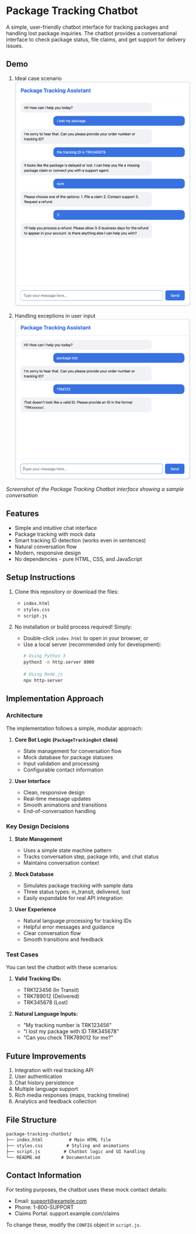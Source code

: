 # Package Tracking Chatbot

A simple, user-friendly chatbot interface for tracking packages and handling lost package inquiries. The chatbot provides a conversational interface to check package status, file claims, and get support for delivery issues.

## Demo
1. Ideal case scenario
![Package Tracking Chatbot Demo](images/chatbot-demo-1.png)

2. Handling exceptions in user input
![Package Tracking Chatbot Demo](images/chatbot-demo-2.png)

*Screenshot of the Package Tracking Chatbot interface showing a sample conversation*

## Features

- Simple and intuitive chat interface
- Package tracking with mock data
- Smart tracking ID detection (works even in sentences)
- Natural conversation flow
- Modern, responsive design
- No dependencies - pure HTML, CSS, and JavaScript

## Setup Instructions

1. Clone this repository or download the files:
   - `index.html`
   - `styles.css`
   - `script.js`

2. No installation or build process required! Simply:
   - Double-click `index.html` to open in your browser, or
   - Use a local server (recommended only for development):
     ```bash
     # Using Python 3
     python3 -m http.server 8000

     # Using Node.js
     npx http-server
     ```

## Implementation Approach

### Architecture

The implementation follows a simple, modular approach:

1. **Core Bot Logic (`PackageTrackingBot` class)**
   - State management for conversation flow
   - Mock database for package statuses
   - Input validation and processing
   - Configurable contact information

2. **User Interface**
   - Clean, responsive design
   - Real-time message updates
   - Smooth animations and transitions
   - End-of-conversation handling

### Key Design Decisions

1. **State Management**
   - Uses a simple state machine pattern
   - Tracks conversation step, package info, and chat status
   - Maintains conversation context

2. **Mock Database**
   - Simulates package tracking with sample data
   - Three status types: in_transit, delivered, lost
   - Easily expandable for real API integration

3. **User Experience**
   - Natural language processing for tracking IDs
   - Helpful error messages and guidance
   - Clear conversation flow
   - Smooth transitions and feedback

### Test Cases

You can test the chatbot with these scenarios:

1. **Valid Tracking IDs:**
   - TRK123456 (In Transit)
   - TRK789012 (Delivered)
   - TRK345678 (Lost)

2. **Natural Language Inputs:**
   - "My tracking number is TRK123456"
   - "I lost my package with ID TRK345678"
   - "Can you check TRK789012 for me?"

## Future Improvements

1. Integration with real tracking API
2. User authentication
3. Chat history persistence
4. Multiple language support
5. Rich media responses (maps, tracking timeline)
6. Analytics and feedback collection

## File Structure

```
package-tracking-chatbot/
├── index.html          # Main HTML file
├── styles.css         # Styling and animations
├── script.js         # Chatbot logic and UI handling
└── README.md        # Documentation
```

## Contact Information

For testing purposes, the chatbot uses these mock contact details:
- Email: support@example.com
- Phone: 1-800-SUPPORT
- Claims Portal: support.example.com/claims

To change these, modify the `CONFIG` object in `script.js`. 